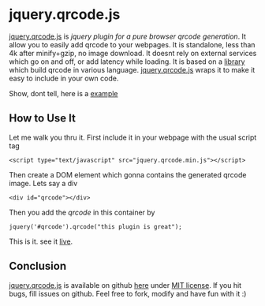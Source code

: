 # jquery.qrcode.js

<a href='http://imbcmdth.github.com/jquery-qrcode'>jquery.qrcode.js</a>
is *jquery plugin for a pure browser qrcode generation*.
It allow you to easily add qrcode to your webpages.
It is standalone, less than 4k after minify+gzip, no image download.
It doesnt rely on external services which go on and off, or add latency while loading.
It is based on a <a href='http://www.d-project.com/qrcode/index.html'>library</a>
which build qrcode in various language. <a href='http://imbcmdth.github.com/jquery-qrcode'>jquery.qrcode.js</a> wraps
it to make it easy to include in your own code.

Show, dont tell, here is a <a href='examples/basic.html'>example</a>

## How to Use It

Let me walk you thru it. First include it in your webpage with the usual script tag
    
    <script type="text/javascript" src="jquery.qrcode.min.js"></script>

Then create a DOM element which gonna contains the generated qrcode image. Lets say
a div

    <div id="qrcode"></div>

Then you add the *qrcode* in this container by

    jquery('#qrcode').qrcode("this plugin is great");

This is it. see it <a href='examples/basic.html'>live</a>.

## Conclusion
<a href='http://imbcmdth.github.com/jquery-qrcode'>jquery.qrcode.js</a> is available on github
<a href='https://github.com/imbcmdth/jquery-qrcode'>here</a>
under <a href='https://github.com/imbcmdth/jquery-qrcode/blob/master/MIT-LICENSE.txt'>MIT license</a>.
If you hit bugs, fill issues on github.
Feel free to fork, modify and have fun with it :)